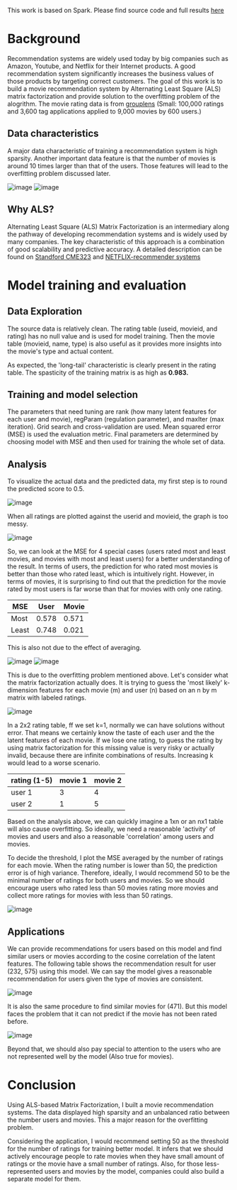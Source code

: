 This work is based on Spark. Please find source code and full results [here](https://databricks-prod-cloudfront.cloud.databricks.com/public/4027ec902e239c93eaaa8714f173bcfc/7965635341886967/262132380329106/5164190521743747/latest.html)

# Background

Recommendation systems are widely used today by big companies such as Amazon, Youtube, and Netflix for their Internet products. A good recommendation system significantly increases the business values of those products by targeting correct customers. The goal of this work is to build a movie recommendation system by Alternating Least Square (ALS) matrix factorization and provide solution to the overfitting problem of the alogrithm. The movie rating data is from [grouplens](https://grouplens.org/datasets/movielens/latest/) (Small: 100,000 ratings and 3,600 tag applications applied to 9,000 movies by 600 users.)

## Data characteristics

A major data characteristic of training a recommendation system is high sparsity. Another important data feature is that the number of movies is around 10 times larger than that of the users. Those features will lead to the overfitting problem discussed later.

![image](https://github.com/RuiyunHuang/Movies_Recommendation_System/blob/master/images/user_dis.png)
![image](https://github.com/RuiyunHuang/Movies_Recommendation_System/blob/master/images/movie_dis.png)

## Why ALS?

Alternating Least Square (ALS) Matrix Factorization is an intermediary along the pathway of developing recommendation systems and is widely used by many companies. The key characteristic of this approach is a combination of good scalability and predictive accuracy. A detailed description can be found on [Standford CME323](http://stanford.edu/~rezab/classes/cme323/S15/notes/lec14.pdf) and [NETFLIX-recommender systems](https://datajobs.com/data-science-repo/Recommender-Systems-[Netflix].pdf)

# Model training and evaluation

## Data Exploration

The source data is relatively clean. The rating table (useid, movieid, and rating) has no null value and is used for model training. Then the movie table (movieid, name, type) is also useful as it provides more insights into the movie's type and actual content.

As expected, the 'long-tail' characteristic is clearly present in the rating table. The spasticity of the training matrix is as high as **0.983.**

## Training and model selection

The parameters that need tuning are rank (how many latent features for each user and movie), regParam (regulation parameter), and maxIter (max iteration). Grid search and cross-validation are used. Mean squared error (MSE) is used the evaluation metric. Final parameters are determined by choosing model with MSE and then used for training the whole set of data.

## Analysis

To visualize the actual data and the predicted data, my first step is to round the predicted score to 0.5. 

![image](https://github.com/RuiyunHuang/Movies_Recommendation_System/blob/master/images/rounded_ratings.png)

When all ratings are plotted against the userid and movieid, the graph is too messy. 

![image](https://github.com/RuiyunHuang/Movies_Recommendation_System/blob/master/images/ALL.png)

So, we can look at the MSE for 4 special cases (users rated most and least movies, and movies with most and least users) for a better understanding of the result. In terms of users, the prediction for who rated most movies is better than those who rated least, which is intuitively right. However, in terms of movies, it is surprising to find out that the prediction for the movie rated by most users is far worse than that for movies with only one rating.

| MSE | User  | Movie |
| -- | -- | -- |
| Most | 0.578 | 0.571 |
| Least  | 0.748 | 0.021 |

This is also not due to the effect of averaging. 

![image](https://github.com/RuiyunHuang/Movies_Recommendation_System/blob/master/images/most_by_movies.png)
![image](https://github.com/RuiyunHuang/Movies_Recommendation_System/blob/master/images/least_by_movies.png)

This is due to the overfitting problem mentioned above. Let's consider what the matrix factorization actually does. It is trying to guess the 'most likely' k-dimension features for each movie (m) and user (n) based on an n by m matrix with labeled ratings. 

![image](https://github.com/RuiyunHuang/Movies_Recommendation_System/blob/master/images/Matrix-Factorization.png)

In a 2x2 rating table, ff we set k=1, normally we can have solutions without error. That means we certainly know the taste of each user and the the latent features of each movie. If we lose one rating, to guess the rating by using matrix factorization for this missing value is very risky or actually invalid, because there are infinite combinations of results. Increasing k would lead to a worse scenario.

| rating (1-5) | movie 1 | movie 2 |
| -- | -- | -- |
| user 1 | 3 | 4 |
| user 2 | 1 | 5 |

Based on the analysis above, we can quickly imagine a 1xn or an nx1 table will also cause overfitting. So ideally, we need a reasonable 'activity' of movies and users and also a reasonable 'correlation' among users and movies. 

To decide the threshold, I plot the MSE averaged by the number of ratings for each movie. When the rating number is lower than 50, the prediction error is of high variance. Therefore, ideally, I would recommend 50 to be the minimal number of ratings for both users and movies. So we should encourage users who rated less than 50 movies rating more movies and collect more ratings for movies with less than 50 ratings.

![image](https://github.com/RuiyunHuang/Movies_Recommendation_System/blob/master/images/error_by_movie.png)

## Applications

We can provide recommendations for users based on this model and find similar users or movies according to the cosine correlation of the latent features. The following table shows the recommendation result for user (232, 575) using this model. We can say the model gives a reasonable recommendation for users given the type of movies are consistent.

![image](https://github.com/RuiyunHuang/Movies_Recommendation_System/blob/master/images/recommended_1.png)

It is also the same procedure to find similar movies for (471). But this model faces the problem that it can not predict if the movie has not been rated before.

![image](https://github.com/RuiyunHuang/Movies_Recommendation_System/blob/master/images/recommended.png)

Beyond that, we should also pay special to attention to the users who are not represented well by the model (Also true for movies). 

# Conclusion

Using ALS-based Matrix Factorization, I built a movie recommendation systems. The data displayed high sparsity and an unbalanced ratio between the number users and movies. This a major reason for the overfitting problem. 

Considering the application, I would recommend setting 50 as the threshold for the number of ratings for training better model. It infers that we should actively encourage people to rate movies when they have small amount of ratings or the movie have a small number of ratings. Also, for those less-represented users and movies by the model, companies could also build a separate model for them.
